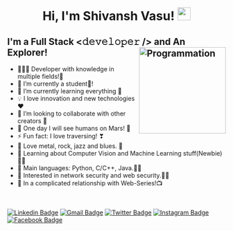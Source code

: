 <h1 align="center">
Hi, I'm Shivansh Vasu!
  <img src="https://media.giphy.com/media/hvRJCLFzcasrR4ia7z/giphy.gif" width="30"></h1>


## I'm a Full Stack <𝚍𝚎𝚟𝚎𝚕𝚘𝚙𝚎𝚛 /> and An Explorer!<img align="right" src="https://i.giphy.com/media/LmNwrBhejkK9EFP504/200w.webp" alt="Programmation" width="200" />
- 👨🏻‍💻 Developer with knowledge in multiple fields!🤞
- 🔭 I’m currently a student🌱! 
- 🌱 I’m currently learning everything 🤣
- 💡 I love innovation and new technologies ❤
- 👯 I’m looking to collaborate with other creators 🙌
- 🚀 One day I will see humans on Mars! 🚀
- ⚡ Fun fact: I love traversing! ❣
- 🎵 Love metal, rock, jazz and blues. 🎵
- 🌱 Learning about Computer Vision and Machine Learning stuff(Newbie)🤸‍♂️
- 🌟 Main languages: Python, C/C++, Java.👨‍💻
- 🚩 Interested in network security and web security.🏴‍☠️ 
- 💖 In a complicated relationship with Web-Series!📺

<br />

[![Linkedin Badge](https://img.shields.io/badge/LinkedIn-blue?style=flat&logo=linkedin&labelColor=blue&link=https://www.linkedin.com/in/theshivanshvasu)](https://www.linkedin.com/in/theshivanshvasu) [![Gmail Badge](https://img.shields.io/badge/Gmail-red?style=flat-square&logo=Gmail&logoColor=white&link=mailto:shivanshphone@gmail.com)](mailto:shivanshphone@gmail.com) [![Twitter Badge](https://img.shields.io/badge/-Twitter-1ca0f1?style=flat&labelColor=1ca0f1&logo=twitter&logoColor=white&link=https://twitter.com/theshivanshvasu)](https://twitter.com/theshivanshvasu) [![Instagram Badge](https://img.shields.io/badge/-Instagram-E4405F?style=flat&logo=instagram&logoColor=white&link=https://instagram.com/theshivanshvasu)](https://instagram.com/theshivanshvasu) [![Facebook Badge](https://img.shields.io/badge/-Facebook-1877f2?style=flat&logo=facebook&logoColor=white&link=https://facebook.com/theshivanshvasu)](https://facebook.com/theshivanshvasu)
